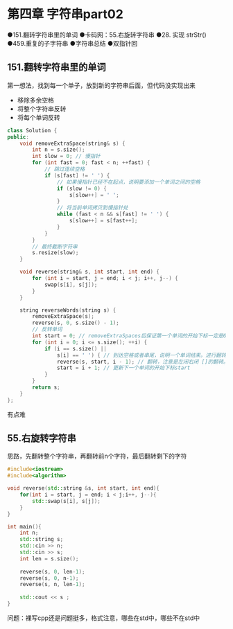# 第四章 字符串part02

●151.翻转字符串里的单词
●卡码网：55.右旋转字符串
●28. 实现 strStr()
●459.重复的子字符串
●字符串总结
●双指针回

## 151.翻转字符串里的单词

第一想法，找到每一个单子，放到新的字符串后面，但代码没实现出来

- 移除多余空格
- 将整个字符串反转
- 将每个单词反转

```cpp
class Solution {
public:
    void removeExtraSpace(string& s) {
        int n = s.size();
        int slow = 0; // 慢指针
        for (int fast = 0; fast < n; ++fast) {
            // 跳过连续空格
            if (s[fast] != ' ') {
                // 如果慢指针已经不在起点，说明要添加一个单词之间的空格
                if (slow != 0) {
                    s[slow++] = ' ';
                }
                // 将当前单词拷贝到慢指针处
                while (fast < n && s[fast] != ' ') {
                    s[slow++] = s[fast++];
                }
            }
        }
        // 最终截断字符串
        s.resize(slow);
    }

    void reverse(string& s, int start, int end) {
        for (int i = start, j = end; i < j; i++, j--) {
            swap(s[i], s[j]);
        }
    }

    string reverseWords(string s) {
        removeExtraSpace(s);
        reverse(s, 0, s.size() - 1);
        // 反转单词
        int start = 0; // removeExtraSpaces后保证第一个单词的开始下标一定是0。
        for (int i = 0; i <= s.size(); ++i) {
            if (i == s.size() ||
                s[i] == ' ') { // 到达空格或者串尾，说明一个单词结束。进行翻转。
                reverse(s, start, i - 1); // 翻转，注意是左闭右闭 []的翻转。
                start = i + 1; // 更新下一个单词的开始下标start
            }
        }
        return s;
    }
};
```

有点难

## 55.右旋转字符串

思路，先翻转整个字符串，再翻转前n个字符，最后翻转剩下的字符

```cpp
#include<iostream>
#include<algorithm>

void reverse(std::string &s, int start, int end){
    for(int i = start, j = end; i < j;i++, j--){
        std::swap(s[i], s[j]);
    }
}

int main(){
    int n;
    std::string s;
    std::cin >> n;
    std::cin >> s;
    int len = s.size();
    
    reverse(s, 0, len-1);
    reverse(s, 0, n-1);
    reverse(s, n, len-1);
    
    std::cout << s ;
}
```

问题：裸写cpp还是问题挺多，格式注意，哪些在std中，哪些不在std中
